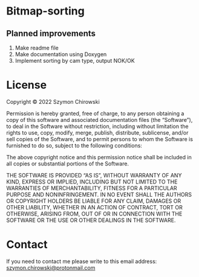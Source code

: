 # Bitmap-sorting
## Planned improvements
1. Make readme file
2. Make documentation using Doxygen
3. Implement sorting by cam type, output NOK/OK
# License
Copyright © 2022 Szymon Chirowski

Permission is hereby granted, free of charge, to any person obtaining a copy of this software and associated documentation files (the “Software”), to deal in the Software without restriction, including without limitation the rights to use, copy, modify, merge, publish, distribute, sublicense, and/or sell copies of the Software, and to permit persons to whom the Software is furnished to do so, subject to the following conditions:

The above copyright notice and this permission notice shall be included in all copies or substantial portions of the Software.

THE SOFTWARE IS PROVIDED “AS IS”, WITHOUT WARRANTY OF ANY KIND, EXPRESS OR IMPLIED, INCLUDING BUT NOT LIMITED TO THE WARRANTIES OF MERCHANTABILITY, FITNESS FOR A PARTICULAR PURPOSE AND NONINFRINGEMENT. IN NO EVENT SHALL THE AUTHORS OR COPYRIGHT HOLDERS BE LIABLE FOR ANY CLAIM, DAMAGES OR OTHER LIABILITY, WHETHER IN AN ACTION OF CONTRACT, TORT OR OTHERWISE, ARISING FROM, OUT OF OR IN CONNECTION WITH THE SOFTWARE OR THE USE OR OTHER DEALINGS IN THE SOFTWARE.
# Contact
If you need to contact me please write to this email address: [szymon.chirowski@protonmail.com](mailto:szymon.chirowski@protonmail.com)
